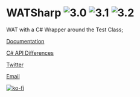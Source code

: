 # WATSharp ![3.0](https://img.shields.io/badge/godot-mono-3.0-%23478cbf) ![3.1](https://img.shields.io/badge/godot-mono-3.1-%23478cbf) ![3.2](https://img.shields.io/badge/godot-mono-3.2-%23478cbf)

WAT with a C# Wrapper around the Test Class;

[Documentation](https://wat.readthedocs.io/en/latest/index.html)

[C# API Differences](https://wat.readthedocs.io/en/latest/pages/csharp_differences.html)

[Twitter](https://twitter.com/AlexAndDraw)

[Email](code@darigan.ie)

[![ko-fi](https://www.ko-fi.com/img/githubbutton_sm.svg)](https://ko-fi.com/Q5Q51D9K5)
